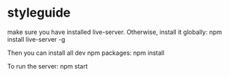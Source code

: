 # styleguide
make sure you have installed live-server. Otherwise, install it globally:
npm install live-server -g

Then you can install all dev npm packages:
npm install

To run the server:
npm start
